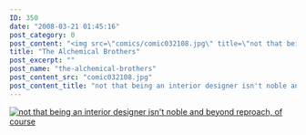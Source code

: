 ```yaml
---
ID: 350
date: "2008-03-21 01:45:16"
post_category: 0
post_content: "<img src=\"comics/comic032108.jpg\" title=\"not that being an interior designer isn't noble and beyond reproach, of course\" />"
title: "The Alchemical Brothers"
post_excerpt: ""
post_name: "the-alchemical-brothers"
post_content_src: "comic032108.jpg"
post_content_title: "not that being an interior designer isn't noble and beyond reproach, of course"
---
```



[![not that being an interior designer isn't noble and beyond reproach, of course](/comics-hi-res/comic032108.jpg)](/comics-hi-res/comic032108.jpg)
